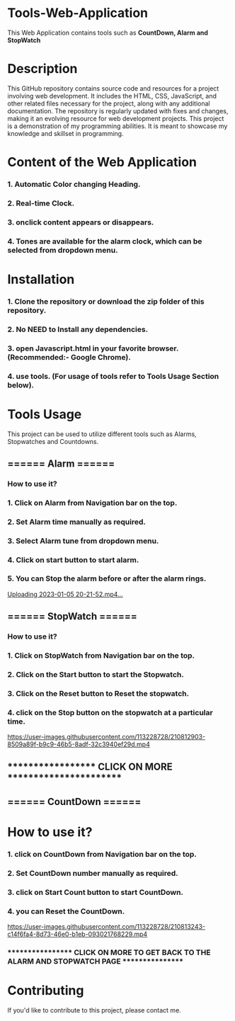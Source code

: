 
# Tools-Web-Application
This Web Application contains tools such as **CountDown, Alarm and StopWatch**


# Description

This GitHub repository contains source code and resources for a project involving web development. It includes the HTML, CSS, JavaScript, and other related files necessary for the project, along with any additional documentation. The repository is regularly updated with fixes and changes, making it an evolving resource for web development projects. This project is a demonstration of my programming abilities. It is meant to showcase my knowledge and skillset in programming.

# Content of the Web Application
### 1. Automatic Color changing Heading.
### 2. Real-time Clock.
### 3. onclick content **appears** or **disappears**.
### 4. Tones are available for the alarm clock, which can be selected from dropdown menu.


# Installation
### 1. Clone the repository or download the zip folder of this repository.
### 2. **No NEED** to Install any dependencies.
### 3. open **Javascript.html** in your favorite browser. (Recommended:- **Google Chrome**).
### 4. use tools. (For usage of tools refer to **Tools Usage** Section below).


# Tools Usage 
This project can be used to utilize different tools such as Alarms, Stopwatches and Countdowns.

## **====== Alarm ======**

   ### How to use it?
   ### 1. Click on **Alarm** from **Navigation** bar on the top.
   ### 2. Set **Alarm time** manually as required.
   ### 3. Select **Alarm tune** from **dropdown menu**.
   ### 4. Click on **start** button to start alarm.
   ### 5. You can Stop the alarm before or after the alarm rings. 
        

   [Uploading 2023-01-05 20-21-52.mp4…](https://user-images.githubusercontent.com/113228728/210812393-f3c148a7-9243-42c0-a49f-a4078a7b2874.mp4)


## **====== StopWatch ======**
   ### How to use it?
   ### 1. Click on **StopWatch** from **Navigation** bar on the top.
   ### 2. Click on the **Start** button to start the Stopwatch.
   ### 3. Click on the **Reset** button to Reset the stopwatch.
   ### 4. click on the **Stop** button on the stopwatch at a particular time.
            
            

  https://user-images.githubusercontent.com/113228728/210812903-8509a89f-b9c9-46b5-8adf-32c3940ef29d.mp4




            
## ***************** **CLICK ON MORE** **********************
              

 


## **====== CountDown ======**
   # How to use it?
   ### 1. click on **CountDown** from **Navigation** bar on the top.
   ### 2. Set **CountDown** number manually as required.
   ### 3. click on **Start Count** button to start CountDown.
   ### 4. you can **Reset** the CountDown. 

              

  https://user-images.githubusercontent.com/113228728/210813243-c14f6fa4-8d73-46e0-b1eb-093021768229.mp4



### **************** **CLICK ON MORE TO GET BACK TO THE ALARM AND STOPWATCH PAGE** ***************

# Contributing
If you'd like to contribute to this project, please contact me.

